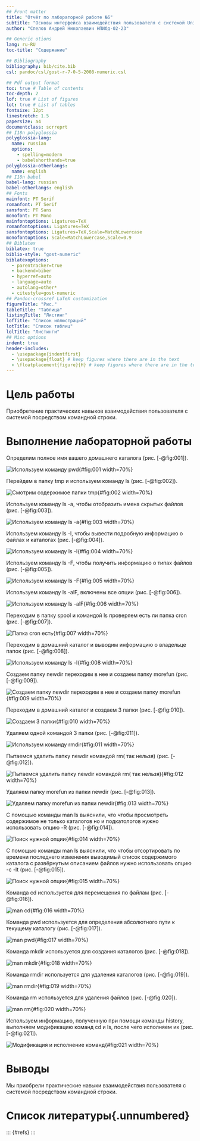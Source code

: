 ```yaml
---
## Front matter
title: "Отчёт по лабораторной работе №6"
subtitle: "Основы интерфейса взаимодействия пользователя с системой Unix на уровне командной строки"
author: "Спелов Андрей Николаевич НПИбд-02-23"

## Generic otions
lang: ru-RU
toc-title: "Содержание"

## Bibliography
bibliography: bib/cite.bib
csl: pandoc/csl/gost-r-7-0-5-2008-numeric.csl

## Pdf output format
toc: true # Table of contents
toc-depth: 2
lof: true # List of figures
lot: true # List of tables
fontsize: 12pt
linestretch: 1.5
papersize: a4
documentclass: scrreprt
## I18n polyglossia
polyglossia-lang:
  name: russian
  options:
	- spelling=modern
	- babelshorthands=true
polyglossia-otherlangs:
  name: english
## I18n babel
babel-lang: russian
babel-otherlangs: english
## Fonts
mainfont: PT Serif
romanfont: PT Serif
sansfont: PT Sans
monofont: PT Mono
mainfontoptions: Ligatures=TeX
romanfontoptions: Ligatures=TeX
sansfontoptions: Ligatures=TeX,Scale=MatchLowercase
monofontoptions: Scale=MatchLowercase,Scale=0.9
## Biblatex
biblatex: true
biblio-style: "gost-numeric"
biblatexoptions:
  - parentracker=true
  - backend=biber
  - hyperref=auto
  - language=auto
  - autolang=other*
  - citestyle=gost-numeric
## Pandoc-crossref LaTeX customization
figureTitle: "Рис."
tableTitle: "Таблица"
listingTitle: "Листинг"
lofTitle: "Список иллюстраций"
lotTitle: "Список таблиц"
lolTitle: "Листинги"
## Misc options
indent: true
header-includes:
  - \usepackage{indentfirst}
  - \usepackage{float} # keep figures where there are in the text
  - \floatplacement{figure}{H} # keep figures where there are in the text
---
```


# Цель работы

Приобретение практических навыков взаимодействия пользователя с системой посредством командной строки.

# Выполнение лабораторной работы

Определим полное имя вашего домашнего каталога (рис. [-@fig:001]).

![Используем команду pwd](image/1.png){#fig:001 width=70%}

Перейдем в папку tmp и используем команду ls (рис. [-@fig:002]).

![Смотрим содержимое папки tmp](image/2.png){#fig:002 width=70%}

Используем команду ls -a, чтобы отобразить имена скрытых файлов (рис. [-@fig:003]).

![Используем команду ls -a](image/3.png){#fig:003 width=70%}

Используем команду ls -l, чтобы вывести подробную информацию о файлах и каталогах (рис. [-@fig:004]).

![Используем команду ls -l](image/4.png){#fig:004 width=70%}

Используем команду ls -F, чтобы получить информацию о типах файлов (рис. [-@fig:005]).

![Используем команду ls -F](image/5.png){#fig:005 width=70%}

Используем команду ls -alF, включены все опции (рис. [-@fig:006]).

![Используем команду ls -alF](image/6.png){#fig:006 width=70%}

Переходим в папку spool и командой ls проверяем есть ли папка cron (рис. [-@fig:007]).

![Папка cron есть](image/7.png){#fig:007 width=70%}

Переходим в домашний каталог и выводим информацию о владельце папок (рис. [-@fig:008]).

![Используем команду ls -l](image/8.png){#fig:008 width=70%}

Создаем папку newdir переходим в нее и создаем папку morefun (рис. [-@fig:009]).

![Создаем папку newdir переходим в нее и создаем папку morefun](image/9.png){#fig:009 width=70%}

Переходим в домашний каталог и создаем 3 папки (рис. [-@fig:010]).

![Создаем 3 папки](image/10.png){#fig:010 width=70%}

Удаляем одной командой 3 папки (рис. [-@fig:011]).

![Используем команду rmdir](image/11.png){#fig:011 width=70%}

Пытаемся удалить папку newdir командой rm( так нельзя) (рис. [-@fig:012]).

![Пытаемся удалить папку newdir командой rm( так нельзя)](image/12.png){#fig:012 width=70%}

Удаляем папку morefun из папки newdir (рис. [-@fig:013]).

![Удаляем папку morefun из папки newdir](image/13.png){#fig:013 width=70%}

С помощью команды man ls выяснили, что чтобы просмотреть содержимое не только каталогов но и подкатологов нужно использовать опцию -R (рис. [-@fig:014]).

![Поиск нужной опции](image/14.png){#fig:014 width=70%}

С помощью команды man ls выяснили, что чтобы отсортировать по времени последнего изменения выводимый список содержимого каталога с развёрнутым описанием файлов нужно использовать опцию -c -lt (рис. [-@fig:015]).

![Поиск нужной опции](image/15.png){#fig:015 width=70%}

Команда cd используется для перемещения по файлам (рис. [-@fig:016]).

![man cd](image/16.png){#fig:016 width=70%}

Команда pwd используется для определения абсолютного пути к текущему каталогу (рис. [-@fig:017]).

![man pwd](image/17.png){#fig:017 width=70%}

Команда mkdir используется для создания каталогов (рис. [-@fig:018]).

![man mkdir](image/18.png){#fig:018 width=70%}

Команда rmdir используется для удаления каталогов (рис. [-@fig:019]).

![man rmdir](image/19.png){#fig:019 width=70%}

Команда rm используется для удаления файлов (рис. [-@fig:020]).

![man rm](image/20.png){#fig:020 width=70%}

Используем информацию, полученную при помощи команды history, выполняем модификацию команд cd и ls, после чего исполняем их (рис. [-@fig:021]).

![Модификация и исполнение команд](image/21.png){#fig:021 width=70%}

# Выводы

Мы приобрели практические навыки взаимодействия пользователя с системой посредством командной строки.

# Список литературы{.unnumbered}

::: {#refs}
:::
